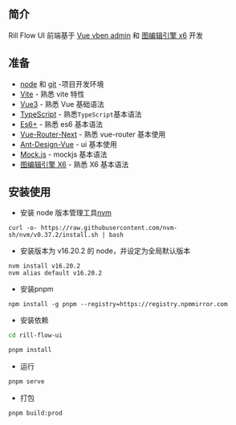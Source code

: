 ## 简介

Rill Flow UI 前端基于 [Vue vben admin](https://github.com/vbenjs/vue-vben-admin) 和 [图编辑引擎 x6](https://x6.antv.antgroup.com/) 开发

## 准备

- [node](http://nodejs.org/) 和 [git](https://git-scm.com/) -项目开发环境
- [Vite](https://vitejs.dev/) - 熟悉 vite 特性
- [Vue3](https://v3.vuejs.org/) - 熟悉 Vue 基础语法
- [TypeScript](https://www.typescriptlang.org/) - 熟悉`TypeScript`基本语法
- [Es6+](http://es6.ruanyifeng.com/) - 熟悉 es6 基本语法
- [Vue-Router-Next](https://next.router.vuejs.org/) - 熟悉 vue-router 基本使用
- [Ant-Design-Vue](https://2x.antdv.com/docs/vue/introduce-cn/) - ui 基本使用
- [Mock.js](https://github.com/nuysoft/Mock) - mockjs 基本语法
- [图编辑引擎 X6](https://x6.antv.antgroup.com/) - 熟悉 X6 基本语法

## 安装使用
- 安装 node 版本管理工具[nvm](https://github.com/nvm-sh/nvm)

```shell
curl -o- https://raw.githubusercontent.com/nvm-sh/nvm/v0.37.2/install.sh | bash
```

- 安装版本为 v16.20.2 的 node，并设定为全局默认版本

```shell
nvm install v16.20.2
nvm alias default v16.20.2
```

- 安装pnpm

```shell
npm install -g pnpm --registry=https://registry.npmmirror.com
```

- 安装依赖
```bash
cd rill-flow-ui

pnpm install

```

- 运行

```bash
pnpm serve
```

- 打包

```bash
pnpm build:prod
```
